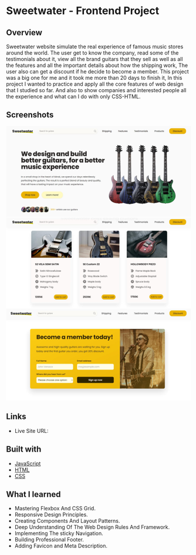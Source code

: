 # Sweetwater - Frontend Project

## Overview
Sweetwater website simulate the real experience of famous music stores around the world. The user get to know the company, read some of the testimonials about it, view all the brand guitars that they sell as well as all the features and all the important details about how the shipping work, The user also can get a discount if he decide to become a member. This project was a big one for me and it took me more than 20 days to finish it, In this project I wanted to practice and apply all the core features of web design that I studied so far. And also to show companies and interested people all the experience and what can I do with only CSS-HTML.

## Screenshots
![app](https://github.com/MustafaJohnny/Sweetwater/blob/master/screenshots/1.jpg?raw=true)
![app](https://github.com/MustafaJohnny/Sweetwater/blob/master/screenshots/2.jpg?raw=true)
![app](https://github.com/MustafaJohnny/Sweetwater/blob/master/screenshots/3.jpg?raw=true)

## Links

- Live Site URL: 


## Built with

- [JavaScript](https://developer.mozilla.org/en-US/docs/Web/JavaScript)
- [HTML](https://developer.mozilla.org/en-US/docs/Web/HTML)
- [CSS](https://developer.mozilla.org/en-US/docs/Web/CSS)



## What I learned

- Mastering Flexbox And CSS Grid.
- Responsive Design Principles.
- Creating Components And Layout Patterns. 
- Deep Understanding Of The Web Design Rules And Framework.
- Implementing The sticky Navigation.
- Building Professional Footer.
- Adding Favicon and Meta Description.
